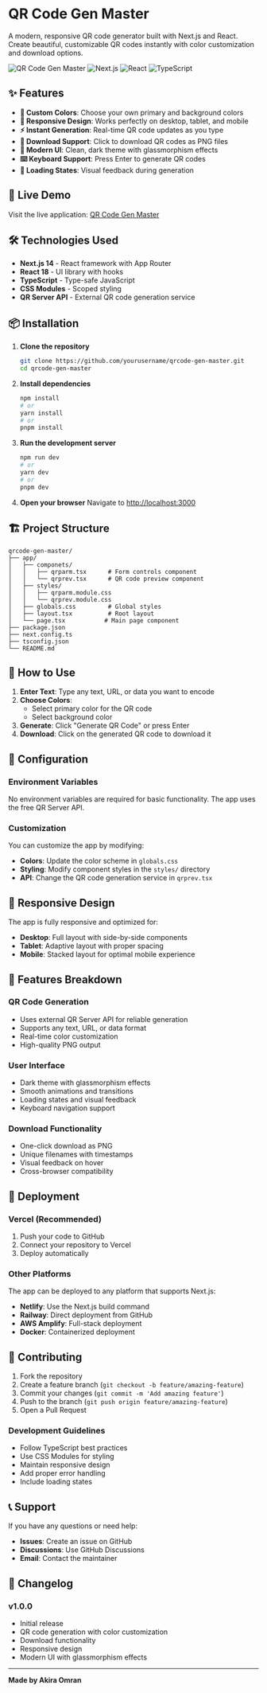 # QR Code Gen Master

A modern, responsive QR code generator built with Next.js and React. Create beautiful, customizable QR codes instantly with color customization and download options.

![QR Code Gen Master](https://img.shields.io/badge/QR%20Code%20Gen%20Master-v1.0.0-blue)
![Next.js](https://img.shields.io/badge/Next.js-14.0.0-black)
![React](https://img.shields.io/badge/React-18.0.0-blue)
![TypeScript](https://img.shields.io/badge/TypeScript-5.0.0-blue)

## ✨ Features

- **🎨 Custom Colors**: Choose your own primary and background colors
- **📱 Responsive Design**: Works perfectly on desktop, tablet, and mobile
- **⚡ Instant Generation**: Real-time QR code updates as you type
- **💾 Download Support**: Click to download QR codes as PNG files
- **🎯 Modern UI**: Clean, dark theme with glassmorphism effects
- **⌨️ Keyboard Support**: Press Enter to generate QR codes
- **🔄 Loading States**: Visual feedback during generation

## 🚀 Live Demo

Visit the live application: [QR Code Gen Master](https://qrcode-gen-master.vercel.app)

## 🛠️ Technologies Used

- **Next.js 14** - React framework with App Router
- **React 18** - UI library with hooks
- **TypeScript** - Type-safe JavaScript
- **CSS Modules** - Scoped styling
- **QR Server API** - External QR code generation service

## 📦 Installation

1. **Clone the repository**
   ```bash
   git clone https://github.com/yourusername/qrcode-gen-master.git
   cd qrcode-gen-master
   ```

2. **Install dependencies**
   ```bash
   npm install
   # or
   yarn install
   # or
   pnpm install
   ```

3. **Run the development server**
   ```bash
   npm run dev
   # or
   yarn dev
   # or
   pnpm dev
   ```

4. **Open your browser**
   Navigate to [http://localhost:3000](http://localhost:3000)

## 🏗️ Project Structure

```
qrcode-gen-master/
├── app/
│   ├── componets/
│   │   ├── qrparm.tsx      # Form controls component
│   │   └── qrprev.tsx      # QR code preview component
│   ├── styles/
│   │   ├── qrparm.module.css
│   │   └── qrprev.module.css
│   ├── globals.css         # Global styles
│   ├── layout.tsx          # Root layout
│   └── page.tsx           # Main page component
├── package.json
├── next.config.ts
├── tsconfig.json
└── README.md
```

## 🎯 How to Use

1. **Enter Text**: Type any text, URL, or data you want to encode
2. **Choose Colors**: 
   - Select primary color for the QR code
   - Select background color
3. **Generate**: Click "Generate QR Code" or press Enter
4. **Download**: Click on the generated QR code to download it

## 🔧 Configuration

### Environment Variables

No environment variables are required for basic functionality. The app uses the free QR Server API.

### Customization

You can customize the app by modifying:

- **Colors**: Update the color scheme in `globals.css`
- **Styling**: Modify component styles in the `styles/` directory
- **API**: Change the QR code generation service in `qrprev.tsx`

## 📱 Responsive Design

The app is fully responsive and optimized for:

- **Desktop**: Full layout with side-by-side components
- **Tablet**: Adaptive layout with proper spacing
- **Mobile**: Stacked layout for optimal mobile experience

## 🎨 Features Breakdown

### QR Code Generation
- Uses external QR Server API for reliable generation
- Supports any text, URL, or data format
- Real-time color customization
- High-quality PNG output

### User Interface
- Dark theme with glassmorphism effects
- Smooth animations and transitions
- Loading states and visual feedback
- Keyboard navigation support

### Download Functionality
- One-click download as PNG
- Unique filenames with timestamps
- Visual feedback on hover
- Cross-browser compatibility

## 🚀 Deployment

### Vercel (Recommended)

1. Push your code to GitHub
2. Connect your repository to Vercel
3. Deploy automatically

### Other Platforms

The app can be deployed to any platform that supports Next.js:

- **Netlify**: Use the Next.js build command
- **Railway**: Direct deployment from GitHub
- **AWS Amplify**: Full-stack deployment
- **Docker**: Containerized deployment

## 🤝 Contributing

1. Fork the repository
2. Create a feature branch (`git checkout -b feature/amazing-feature`)
3. Commit your changes (`git commit -m 'Add amazing feature'`)
4. Push to the branch (`git push origin feature/amazing-feature`)
5. Open a Pull Request

### Development Guidelines

- Follow TypeScript best practices
- Use CSS Modules for styling
- Maintain responsive design
- Add proper error handling
- Include loading states

## 📞 Support

If you have any questions or need help:

- **Issues**: Create an issue on GitHub
- **Discussions**: Use GitHub Discussions
- **Email**: Contact the maintainer

## 🔄 Changelog

### v1.0.0
- Initial release
- QR code generation with color customization
- Download functionality
- Responsive design
- Modern UI with glassmorphism effects

---

**Made by Akira Omran**
